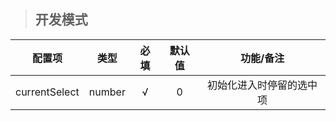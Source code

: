 > ## 开发模式

| 配置项 | 类型 | 必填 | 默认值 | 功能/备注 |
| :---: | :---: | :---: | :---: | :---: |
| currentSelect | number | √ | 0 | 初始化进入时停留的选中项 |





